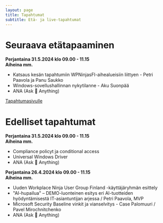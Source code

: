 ```yaml
---
layout: page
title: Tapahtumat
subtitle: Etä- ja live-tapahtumat
---
```


# Seuraava etätapaaminen
**Perjantaina 31.5.2024 klo 09.00 - 11.15**  
**Aiheina mm.**
- Katsaus kesän tapahtumiin WPNinjasFI-aihealueisiin liittyen - Petri Paavola ja Panu Saukko
- Windows-sovellushallinnan nykytilanne - Aku Suonpää
- ANA (Ask 🥷 Anything)

<a href="https://wpninjas.fi/2024-08-14-Etätapahtuma-30.8.2024">Tapahtumasivulle</a>

# Edelliset tapahtumat
**Perjantaina 31.5.2024 klo 09.00 - 11.15**  
**Aiheina mm.**
- Compliance policyt ja conditional access
- Universal Windows Driver
- ANA (Ask 🥷 Anything)

**Perjantaina 26.4.2024 klo 09.00 - 11.15**  
**Aiheina mm.**
- Uuden Workplace Ninja User Group Finland -käyttäjäryhmän esittely
- "AI-hupailua" – DEMO-luonteinen esitys eri AI-tuotteiden hyödyntämisestä IT-asiantuntijan arjessa / Petri Paavola, MVP
- Microsoft Security Baseline vinkit ja vianselvitys - Case Palomuuri / Pavel Mirochnitchenko
- ANA (Ask 🥷 Anything)
